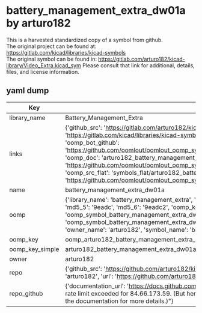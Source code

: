 # battery_management_extra_dw01a by arturo182  
This is a harvested standardized copy of a symbol from github.  
The original project can be found at:  
https://gitlab.com/kicad/libraries/kicad-symbols  
The original symbol can be found in:
https://gitlab.com/arturo182/kicad-library/Video_Extra.kicad_sym
Please consult that link for additional, details, files, and license information.  
## yaml dump  
| Key | Value |  
| --- | --- |  
| library_name | Battery_Management_Extra |  
| links | {'github_src': 'https://gitlab.com/arturo182/kicad-library/Video_Extra.kicad_sym', 'github_src_repo': 'https://gitlab.com/kicad/libraries/kicad-symbols', 'oomp_bot': 'arturo182_battery_management_extra_dw01a/working', 'oomp_bot_github': 'https://github.com/oomlout/oomlout_oomp_symbol_bot/tree/main/arturo182_battery_management_extra_dw01a/working', 'oomp_doc': 'arturo182_battery_management_extra_dw01a/working', 'oomp_doc_github': 'https://github.com/oomlout/oomlout_oomp_symbol_doc/tree/main/arturo182_battery_management_extra_dw01a/working', 'oomp_src_flat': 'symbols_flat/arturo182_battery_management_extra_dw01a/working', 'oomp_src_flat_github': 'https://github.com/oomlout/oomlout_oomp_symbol_src/tree/main/arturo182_battery_management_extra_dw01a/working'} |  
| name | battery_management_extra_dw01a |  
| oomp | {'library_name': 'battery_management_extra', 'md5': '9eadc22892dfae522855e240cf14809b', 'md5_10': '9eadc22892', 'md5_5': '9eadc', 'md5_6': '9eadc2', 'oomp_key': 'oomp_battery_management_extra_dw01a', 'oomp_key_extra': 'oomp_symbol_battery_management_extra_dw01a', 'oomp_key_full': 'oomp_symbol_battery_management_extra_dw01a_9eadc2', 'oomp_key_simple': 'battery_management_extra_dw01a', 'owner_name': 'arturo182', 'symbol_name': 'battery_management_extra_dw01a'} |  
| oomp_key | oomp_arturo182_battery_management_extra_dw01a |  
| oomp_key_simple | arturo182_battery_management_extra_dw01a |  
| owner | arturo182 |  
| repo | {'github_src': 'https://github.com/arturo182/kicad-library/Video_Extra.kicad_sym', 'name': 'kicad-library', 'owner': 'arturo182', 'url': 'https://github.com/arturo182/kicad-library'} |  
| repo_github | {'documentation_url': 'https://docs.github.com/rest/overview/resources-in-the-rest-api#rate-limiting', 'message': "API rate limit exceeded for 84.66.173.59. (But here's the good news: Authenticated requests get a higher rate limit. Check out the documentation for more details.)"} |  

